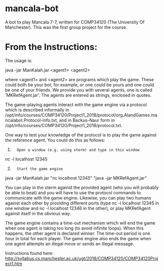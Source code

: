 # mancala-bot
A bot to play Mancala 7-7, written for COMP34120 (The University Of Manchester). This was the first group project for the course.

# From the Instructions:

The usage is:

java -jar ManKalah.jar \<agent1> \<agent2>

where \<agent1> and \<agent2> are programs which play the game. These could both be your bot, for example, or one could be yours and one could be one of your friends. We provide you with several agents, one is called 'MKRefAgent.jar'. The agents are entered as strings, enclosed in quotes.

The game-playing agents interact with the game engine via a protocol which is described informally in /opt/info/courses/COMP34120/Project1_2018/protocol/org.AIandGames.mancalabot.Protocol-info.txt, and in Backus-Naur form in /opt/info/courses/COMP34120/Project1_2018/protocol.txt.

One way to test your knowledge of the protocol is to play the game against the reference agent. You could do this as follows:

1.       Open a window (e.g. using xterm) and type in this window

nc -l localhost 12345

2.       Start the game engine

java -jar ManKalah.jar "nc localhost 12345" "java -jar MKRefAgent.jar"

You can play in the xterm against the provided agent (who you will probably be able to beat) and you will have to use the protocol commands to communicate with the game engine. Likewise, you can play two humans against each other by providing different ports (type nc -l localhost 12345 in one window and nc -l localhost 12346 in the other), or play MKRefAgent against itself in the obvious way.

The game engine contains a time-out mechanism which will end the game when one agent is taking too long (to avoid infinite loops). When this happens, the other agent is declared winner. The time-out period is one hour in total for each player. The game engine also ends the game when one agent attempts an illegal move or sends an illegal message.

Instructions found here: http://syllabus.cs.manchester.ac.uk/ugt/2018/COMP34120/COMP34120Project1.htm
